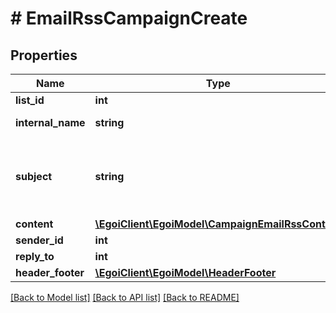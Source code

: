 # # EmailRssCampaignCreate

## Properties

Name | Type | Description | Notes
------------ | ------------- | ------------- | -------------
**list_id** | **int** |  |
**internal_name** | **string** | Campaign internal name |
**subject** | **string** | Campaign subject. If no value is sent, defaults to &#39;internal_name&#39; property value | [optional]
**content** | [**\EgoiClient\EgoiModel\CampaignEmailRssContent**](CampaignEmailRssContent.md) |  |
**sender_id** | **int** |  |
**reply_to** | **int** |  | [optional]
**header_footer** | [**\EgoiClient\EgoiModel\HeaderFooter**](HeaderFooter.md) |  | [optional]

[[Back to Model list]](../../README.md#models) [[Back to API list]](../../README.md#endpoints) [[Back to README]](../../README.md)
